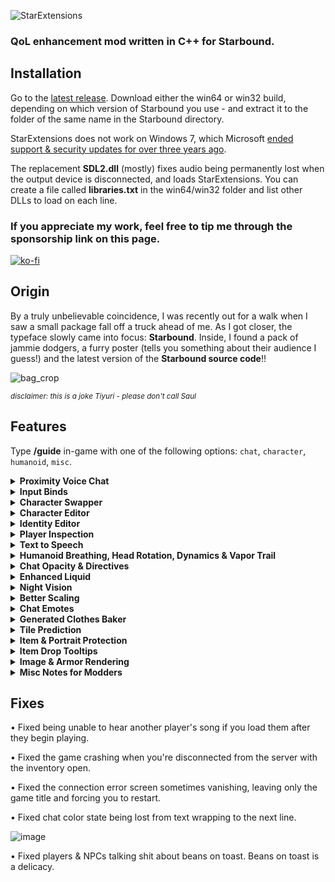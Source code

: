 ![StarExtensions](https://files.catbox.moe/qlqnge.png)

### QoL enhancement mod written in C++ for Starbound.

## Installation
Go to the [latest release](https://github.com/StarExtensions/StarExtensions/releases/latest). Download either the win64 or win32 build, depending on which version of Starbound you use - and extract it to the folder of the same name in the Starbound directory.

StarExtensions does not work on Windows 7, which Microsoft [ended support & security updates for over three years ago](https://support.microsoft.com/en-us/windows/windows-7-support-ended-on-january-14-2020-b75d4580-2cc7-895a-2c9c-1466d9a53962).

The replacement **SDL2.dll** (mostly) fixes audio being permanently lost when the output device is disconnected, and loads StarExtensions. You can create a file called **libraries.txt** in the win64/win32 folder and list other DLLs to load on each line.
### If you appreciate my work, feel free to tip me through the sponsorship link on this page.
[![ko-fi](https://ko-fi.com/img/githubbutton_sm.svg)](https://ko-fi.com/Q5Q1EH3WV)

## Origin

By a truly unbelievable coincidence, I was recently out for a walk when I saw a small package fall off a truck ahead of me.  As I got closer, the typeface slowly came into focus: **Starbound**. Inside, I found a pack of jammie dodgers, a furry poster (tells you something about their audience I guess!) and the latest version of the **Starbound source code**!!

![bag_crop](https://user-images.githubusercontent.com/80987908/185361129-9883fb92-9597-4ba4-b003-4be3dc4971a3.png)

<sup>*disclaimer: this is a joke Tiyuri - please don't call Saul*</sup>
## Features
Type **/guide** in-game with one of the following options: `chat`, `character`, `humanoid`, `misc`.

<details>
<summary><b>Proximity Voice Chat</b></summary>

StarExtensions adds **proximity voice chat**.

Type **/voice** to open the menu, but don't forget to set the push-to-talk bind in **/binds**.

![image](https://user-images.githubusercontent.com/80987908/232179267-13c3111a-1a6e-4cdc-ac3c-75380fa9ebde.png)

</details>

<details>
<summary><b>Input Binds</b></summary>

StarExtensions adds support for mods to add custom bindings. Type <b>/binds</b> to open the bindings menu.

Modders: to add your own binds, add a .binds file anywhere in your mod. Be careful not to overwrite someone elses .binds file.
Here is an example .binds file, which adds a bind with two defaults.

```json
{
  "examplemod": {
    "name": "Example Mod",
    "bannerName" : "Example Mod!!",
    "binds": {
      "awesomebind": {
        "default": [{
          "type": "key",
          "value": "C",
          "mods": ["LShift"]
        },
        {
          "type": "key",
          "value": "V",
          "mods": ["LShift"]
        }],
        "name": "Awesome Bind"
      }
    }
  }
}
```

You can then use the **input.bind\*** functions.

</details>

<details>
<summary><b>Character Swapper</b></summary>

Swap with your other selves. The ship of the character you joined as stays & saves to the original character's ship file.

Swapping immediately saves the previous character. Ship upgrades for a visiting character will not be applied until you join as that character.

![swapper](https://user-images.githubusercontent.com/80987908/185360435-b03d31ec-74cf-4499-9820-09f28cfdc835.gif)

</details>

<details>
<summary><b>Character Editor</b></summary>

Repurposes Starbound's character creation pane as an in-game editor, so you can edit your appearance live.

![editor](https://user-images.githubusercontent.com/80987908/185359481-3a46fb16-fee0-4ee3-90bd-26f668215596.gif)

</details>

<details>
<summary><b>Identity Editor</b></summary>

For more advanced character editing, you can use the new identity commands to directly modify your character's identity.

![identity_mod](https://user-images.githubusercontent.com/80987908/185365614-1eb5c6b3-a115-436e-847e-4047c682a0f3.gif)

</details>

<details>
<summary><b>Player Inspection</b></summary>

Originally present in Starbound's beta, player inspection is back! The **/description** command lets you change your character's description.

![description](https://user-images.githubusercontent.com/80987908/185783346-3383114f-995b-4ab6-bb66-249dc5fce976.gif)


</details>

<details>
<summary><b>Text to Speech</b></summary>

Players and NPCs now use [Software Automatic Mouth](https://discordier.github.io/sam/). You can enable & customize it with **/speech**!

Glitch get a voice by default. You may want to set a **/speech rule** after so it doesn't speak all of your text.

You can give other species a default voice with a patch. Here's the patch used for Glitch as an example:

**/species/glitch.species.patch**
```json
[
  {
    "op": "add",
    "path": "/samVoiceProfiles",
    "value": {
      "male": {
        "pitch": 50,
        "mouth": 142,
        "throat": 142
      },
      "female": {
        "pitch": 32,
        "mouth": 180,
        "throat": 165
      }
    }
  }
]
```

These are the default variables:
```json
{
  "sing" : false,
  "pitch" : 64,
  "speed" : 72,
  "mouth" : 128,
  "throat" : 128,
  "audioSpeed" : 1.0
}
```

Many thanks to thedjinn for [porting SAM to Rust](https://github.com/thedjinn/rustsam)!

</details>

<details>
<summary><b>Humanoid Breathing, Head Rotation, Dynamics & Vapor Trail</b></summary>
  
Humanoids now breathe, and player heads rotate when sitting, dancing or holding an item. Both are togglable.
  
![breathing](https://user-images.githubusercontent.com/80987908/185374557-b0eb1165-42f9-4115-86d9-6680060c65a6.gif)
![aiming](https://user-images.githubusercontent.com/80987908/185373968-1dc89371-f43a-4171-a493-c81a65dc37c9.gif)
  
Chucklefish gave humanoids [a vapor trail](https://playstarbound.com/21st-july-progress/). It's meant to appear when you fall but it seems they had forgotten to actually hook it up, so I did. It also now rotates with your velocity, and fades in.

![vapor_trail](https://user-images.githubusercontent.com/80987908/185793966-153761ed-14a2-4419-9ba3-fac31644fb61.gif)

<details>
<summary>Humanoid Guide</summary>

### NPCs
To disable breathing or dynamics on NPCs, these can be put in their status properties:
```json
{
  "disableBreathing" : true,
  "disableDynamics" : true
}
```

### Humanoid Overrides
In your .species config file, you can specify the following in `"humanoidOverrides" : {}`:
 
<details>
<summary>.species:humanoidOverrides example</summary>
  
```json
"humanoidOverrides" : {
  "headSliceY" : 25,
  // THIS IS DEPRECATED! cleaves the body in two, using the upper slice as part of the head for rotation.
  
  // if your body spritesheet has pixels that must appear attached to the head,
  // then these two are available for head rotation compatibility.
  "useBodyMask" : true,
  // adds a ?blendmult=/humanoid/<species>/mask/<gender>body.png to the body drawable's directives
  "useBodyHeadMask" : true,
  // 1. copies the body drawable
  // 2. prefixes ?blendmult=/humanoid/<species>/headmask/<gender>body.png to the directives
  // 3. moves it as if part of the head, overrides headSliceY
  
  "headUsesBodyFrame" : true,
  // makes the head copy the body's frame when drawn
  "hairUsesBodyFrame" : true,
  // makes the hair copy the body's frame when drawn
  "facialHairUsesBodyFrame" : true,
  // makes the facial hair copy the body's frame when drawn
}
```
 
</details>

If you are using the `xUsesBodyFrame` options, you will need to add .frames files to your `/humanoid/<species>/` folder that match the body frames.
<details>
<summary>template [female/male]head.frames OR hair/default.frames</summary>
  
```json
{
  "frameGrid" : {
    "size" : [43, 43],
    "dimensions" : [9, 6],

    "names" : [
      [ null, "idle.1", "idle.2", "idle.3", "idle.4", "idle.5", "sit.1", null, "duck.1" ],
      [ null, "walk.1", "walk.2", "walk.3", "walk.4", "walk.5", "walk.6", "walk.7", "walk.8" ],
      [ null, "run.1", "run.2", "run.3", "run.4", "run.5", "run.6", "run.7", "run.8" ],
      [ null, "jump.1", "jump.2", "jump.3", "jump.4", "fall.1", "fall.2", "fall.3", "fall.4" ],
      [ null, "climb.1", "climb.2", "climb.3", "climb.4", "climb.5", "climb.6", "climb.7", "climb.8" ],
      [ null, "swimIdle.1", null, null, "swim.1", "swim.2", "swim.3", "swim.4" ]
    ]
  },
  "aliases" : {
    "swimIdle.2" : "swimIdle.1",
    "swim.5" : "swimIdle.1",
    "swim.6" : "swimIdle.1",
    "swim.7" : "swimIdle.1",
    "lay.1" : "run.8",
    //aliases for vanilla compatibility
    "normal" : "idle.1",
    "climb" : "climb.1"
  }
}
```
  
</details>
  
### Dynamics
  
To add support for a modded species, add these files with a mod:
- `/humanoid/<species>/dynamic/base/<gender>body.png` - Base layer
- `/humanoid/<species>/dynamic/<gender>body.png` - Moving layer
- Used instead if the player has generated body directives (very very rare, you can just make 'em blank)
  - `/humanoid/<species>/dynamic/mask/<gender>body.png` - Moving mask
  - `/humanoid/<species>/dynamic/basemask/<gender>body.png` - Base mask
  
To add support for an armor item, add these files to the armor item's directory with a mod, \<image> being the same name of the original spritesheet such as 'chestf'.
- `dynamic/base/<image>` - Base layer
- `dynamic/<image>` - Moving layer
- `dynamic/mask/<image>` - Mask to cut pixels out of the humanoid moving layer if necessary.

<b>You must add `"dynamic" : true` to the parameters (not the config) of an item instance to enable dynamics.</b>

For <b>[vanilla-compatible generated clothing](https://silverfeelin.github.io/Starbound-NgOutfitGenerator/)</b>:
- Add a table called `dynamicData` {} to the parameters. In it, you can insert the following generated directives from the outfit generator of your choice with these names:
  - `base` - Base layer
  - `moving` - Moving layer
  - `mask` - Mask to cut pixels out of the humanoid moving layer if necessary.
  - `overlay` - Non-moving overlay layer.
  - You can also insert a `multiplier` number value to multiply the dynamics intensity.

<b>Please remember to include a standard `directives` parameter for players without this mod or dynamics enabled!</b>

</details>

---

</details>

<details>
<summary><b>Chat Opacity & Directives</b></summary>

You can now set the opacity of chat text, which was originally a hardcoded 50%.

You can now apply processing directives to the chat font, the default is `?border=1;000;0000`.

![chat](https://user-images.githubusercontent.com/80987908/185368435-d694a2fc-e76c-4b70-aa63-77fbb6bbac5e.gif)

</details>

<details>
<summary><b>Enhanced Liquid</b></summary>

Smoothens out the appearance of liquid and adds a highlight to the top.
![healing_liquid](https://user-images.githubusercontent.com/80987908/215626572-3fd5ec7a-b5cc-49df-a6f2-52161bbe265f.gif)


</details>

<details>
<summary><b>Night Vision</b></summary>

Makes the dark.. not so dark.

![nv](https://user-images.githubusercontent.com/80987908/185371133-766de8e7-05c2-4f7b-9e21-0687afd89fe0.gif)

</details>


<details>
<summary><b>Better Scaling</b></summary>

Beautifies tech and status scaling by changing how it's rendered to scale the drawables instead of the sprites. Works with parent directives set from tech and status effect scripts, and primary directives from status primary scripts!

This also fixes various offset issues with scaling, such as your head detaching when you crouch.

![image](https://user-images.githubusercontent.com/80987908/185363859-8afecdaf-80cd-45b4-a92a-9b41330b7bd7.png)

</details>

<details>
<summary><b>Chat Emotes</b></summary>
  
You can now type emotes! Only StarExtensions users can see emotes.

![RrnSvF](https://user-images.githubusercontent.com/80987908/187029093-0f1f08ef-6aeb-4279-9227-e6e96fcaa69a.gif)

<details>
<summary>Emote List</summary>
<b>Does not list personal emotes.</b>

```
ralsei
ralseiweed
asexual
transgender
aroace
genderfluid
bigender
nonbinary
aromantic
bisexual
pansexual
LGBT / pride
lesbian
gay
looky
fnich
why
trollface
stare
ruin
sadde
sad
letsgo
laughedat
flubshed
desolate
bruhe
coolwoah
alcoholism
booba
yes
BibleThump
4Head
ResidentSleeper
NotLikeThis
WutFace
THEROCK
sussybaka
peepoSad
peepoBlanket
WeirdChamp
peepoLove
weSmart
REEeee
monkaGun
FeelsGoodMan
peepoHappy
FeelsOkayMan
HYPERS
YEP
FeelsBadMan
Sadge
widepeepoSad
PepeLaugh
monkaS
monkaW
POGGERS
KEKW
LULW
Pepega
widepeepoHappy
PepeHands
Pog
OMEGALUL
clown_mfs
parrot_wot
deranged_cowboy
morbius
NOOOO
PepeSus
SadCat
TrollDespair
ayy_lmao
clueless
eyes
monkaEyes
gigachad
moyai
wasted
```

</details>

</details>


<details>
<summary><b>Generated Clothes Baker</b></summary>
  
Internally bakes the extremely long directives of [generated clothes](https://silverfeelin.github.io/Starbound-NgOutfitGenerator/) to a spritesheet, so they no longer destroy performance.

</details>

<details>
<summary><b>Tile Prediction</b></summary>
  
Placing tiles on servers is now predicted to make building smoother.

</details>

<details>
<summary><b>Item & Portrait Protection</b></summary>
  
When another player tries to use a Lua script to copy your item, they get a dollar store version with most important parameters removed.

When another player tries to use [world.entityPortrait](https://starbound-unofficial.readthedocs.io/en/latest/lua/world.html#jsonarray-world-entityportrait-entityid-entityid-string-portraitmode) to copy your clothing and you've put the parameter `"portraitProtected" : true` on it, they don't get the directives.

</details>

<details>
<summary><b>Item Drop Tooltips</b></summary>

You can now hover over item drops to get to know them a little better.

![](https://user-images.githubusercontent.com/80987908/211474220-c79eefb1-5098-486e-8f5f-bc9ac7cf9b5c.gif)


</details>

<details>
<summary><b>Image & Armor Rendering</b></summary>

Use the <b>/render</b> command to render an image with directives to your clipboard. This is useful for recovering sprites.
You can also render your worn armor to the clipboard - type <b>/render</b> on its own for more information.

</details>

<details>
<summary><b>Misc Notes for Modders</b></summary>

I'm just putting these here until I have a better place for them.

You can override the Pane Layer of Script Panes now.
In a script pane's config, specify "paneLayer" with a string value of either:

`"tooltip", "modalWindow", "stickyWindow", "hud"`

Specifying "hud" prevents the pane from displaying the player's menu icon.
You can make a ScriptPane non-dismissable by setting these two:
```json
"paneLayer" : "hud",
"dismissable" : false
```

You can specify immediateSoundPool alongside the vanilla immediateSound in an animation state's properties to play a random immediateSound.

**immediateSoundPool** must be an array, with each entry being a possible immediateSound value (string or array of strings for each frame)

</details>

## Fixes

• Fixed being unable to hear another player's song if you load them after they begin playing.

• Fixed the game crashing when you're disconnected from the server with the inventory open.

• Fixed the connection error screen sometimes vanishing, leaving only the game title and forcing you to restart.

• Fixed chat color state being lost from text wrapping to the next line.

![image](https://user-images.githubusercontent.com/80987908/185369315-db8a641c-4e3b-435b-8251-acaaa4715fe6.png)

• Fixed players & NPCs talking shit about beans on toast. Beans on toast is a delicacy.
